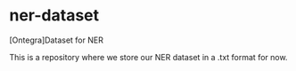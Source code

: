 # ner-dataset
[Ontegra]Dataset for NER

This is a repository where we store our NER dataset in a .txt format for now.
